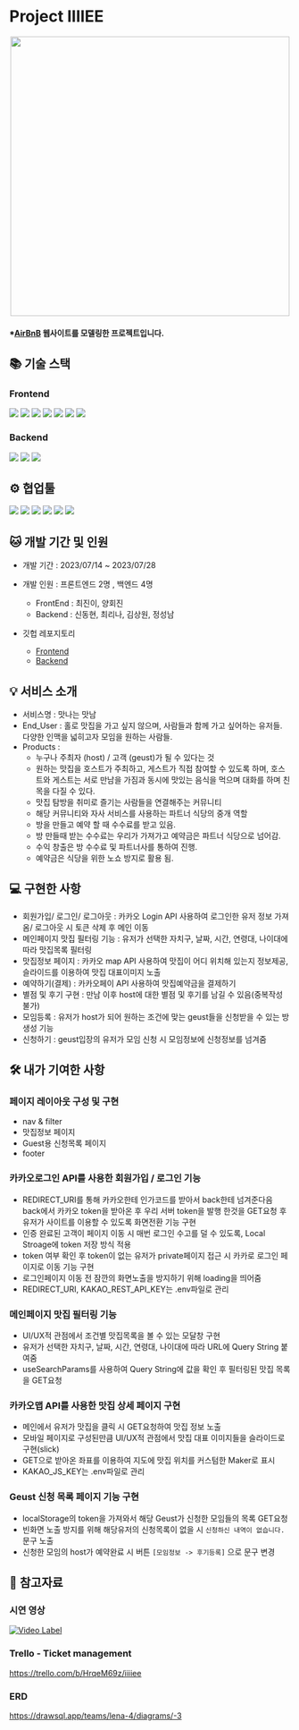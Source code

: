 # Project IIIIEE
<p align="center"><img src="https://github.com/wecode-bootcamp-korea/47-2nd-IIIIEE-backend/assets/131442242/dd857a7d-8799-4377-b5ce-7364d624f668" width="500"/></p>

#### \*[AirBnB](https://www.airbnb.com/) 웹사이트를 모델링한 프로젝트입니다.

## 📚 기술 스택
### Frontend
<img src="https://img.shields.io/badge/react-61DAFB?style=for-the-badge&logo=react&logoColor=black"> <img src="https://img.shields.io/badge/javascript-F7DF1E?style=for-the-badge&logo=javascript&logoColor=black"> <img src="https://img.shields.io/badge/html-E34F26?style=for-the-badge&logo=html5&logoColor=white"> <img src="https://img.shields.io/badge/css-1572B6?style=for-the-badge&logo=css3&logoColor=white"> <img src="https://img.shields.io/badge/styledcomponents-DB7093?style=for-the-badge&logo=styledcomponents&logoColor=white"> <img src="https://img.shields.io/badge/eslint-4B32C3?style=for-the-badge&logo=eslint&logoColor=white"> <img src="https://img.shields.io/badge/prettier-F7B93E?style=for-the-badge&logo=prettier&logoColor=black">
### Backend
<img src="https://img.shields.io/badge/javascript-F7DF1E?style=for-the-badge&logo=javascript&logoColor=black"> <img src="https://img.shields.io/badge/nodedotjs-339933?style=for-the-badge&logo=nodedotjs&logoColor=white"> <img src="https://img.shields.io/badge/mysql-4479A1?style=for-the-badge&logo=mysql&logoColor=white">

## ⚙️ 협업툴
<img src="https://img.shields.io/badge/git-F05032?style=for-the-badge&logo=git&logoColor=white"> <img src="https://img.shields.io/badge/github-181717?style=for-the-badge&logo=github&logoColor=white"> <img src="https://img.shields.io/badge/slack-4A154B?style=for-the-badge&logo=slack&logoColor=white"> <img src="https://img.shields.io/badge/trello-0052CC?style=for-the-badge&logo=trello&logoColor=white"> <img src="https://img.shields.io/badge/notion-000000?style=for-the-badge&logo=notion&logoColor=white"> <img src="https://img.shields.io/badge/visualstudiocode-007ACC?style=for-the-badge&logo=visualstudiocode&logoColor=white">

## 🐱 개발 기간 및 인원

- 개발 기간 : 2023/07/14 ~ 2023/07/28
  
- 개발 인원 : 프론트엔드 2명 , 백엔드 4명
  - FrontEnd : 최진이, 양회진
  - Backend : 신동현, 최리나, 김상원, 정성남

- 깃헙 레포지토리
  - [Frontend](https://github.com/wecode-bootcamp-korea/47-2nd-IIIIEE-frontend)
  - [Backend](https://github.com/wecode-bootcamp-korea/47-2nd-IIIIEE-backend)

## 💡 서비스 소개
- 서비스명 : 맛나는 맛남
- End_User : 홀로 맛집을 가고 싶지 않으며, 사람들과 함께 가고 싶어하는 유저들. 다양한 인맥을 넓히고자 모임을 원하는 사람들. 
- Products :
  - 누구나 주최자 (host) / 고객 (geust)가 될 수 있다는 것
  - 원하는 맛집을 호스트가 주최하고, 게스트가 직접 참여할 수 있도록 하며, 호스트와 게스트는 서로 만남을 가짐과 동시에 맛있는 음식을 먹으며 대화를 하며 친목을 다질 수 있다.
  - 맛집 탐방을 취미로 즐기는 사람들을 연결해주는 커뮤니티
  - 해당 커뮤니티와 자사 서비스를 사용하는 파트너 식당의 중개 역할
  - 방을 만들고 예약 할 때 수수료를 받고 있음. 
  - 방 만들때 받는 수수료는 우리가 가져가고 예약금은 파트너 식당으로 넘어감.
  - 수익 창출은 방 수수료 및 파트너사를 통하여 진행.
  - 예약금은 식당을 위한 노쇼 방지로 활용 됨.
    
## 💻 구현한 사항
- 회원가입/ 로그인/ 로그아웃 : 카카오 Login API 사용하여 로그인한 유저 정보 가져옴/ 로그아웃 시 토큰 삭제 후 메인 이동
- 메인페이지 맛집 필터링 기능 : 유저가 선택한 자치구, 날짜, 시간, 연령대, 나이대에 따라 맛집목록 필터링
- 맛집정보 페이지 : 카카오 map API 사용하여 맛집이 어디 위치해 있는지 정보제공, 슬라이드를 이용하여 맛집 대표이미지 노출
- 예약하기(결제) : 카카오페이 API 사용하여 맛집예약금을 결제하기
- 별점 및 후기 구현 : 만남 이후 host에 대한 별점 및 후기를 남길 수 있음(중복작성 불가)
- 모임등록 : 유저가 host가 되어 원하는 조건에 맞는 geust들을 신청받을 수 있는 방 생성 기능
- 신청하기 : geust입장의 유저가 모임 신청 시 모임정보에 신청정보를 넘겨줌

## 🛠 내가 기여한 사항
### 페이지 레이아웃 구성 및 구현
- nav & filter
- 맛집정보 페이지
- Guest용 신청목록 페이지
- footer

### 카카오로그인 API를 사용한 회원가입 / 로그인 기능
- REDIRECT_URI를 통해 카카오한테 인가코드를 받아서 back한테 넘겨준다음 back에서 카카오 token을 받아온 후 우리 서버 token을 발행 한것을 GET요청 후 
  유저가 사이트를 이용할 수 있도록 화면전환 기능 구현
- 인증 완료된 고객이 페이지 이동 시 매번 로그인 수고를 덜 수 있도록, Local Stroage에 token 저장 방식 적용
- token 여부 확인 후 token이 없는 유저가 private페이지 접근 시 카카로 로그인 페이지로 이동 기능 구현
- 로그인페이지 이동 전 잠깐의 화면노출을 방지하기 위해 loading을 띄어줌
- REDIRECT_URI, KAKAO_REST_API_KEY는 .env파일로 관리

### 메인페이지 맛집 필터링 기능
- UI/UX적 관점에서 조건별 맛집목록을 볼 수 있는 모달창 구현
- 유저가 선택한 자치구, 날짜, 시간, 연령대, 나이대에 따라 URL에 Query String 붙여줌
- useSearchParams를 사용하여 Query String에 값을 확인 후 필터링된 맛집 목록을 GET요청

### 카카오맵 API를 사용한 맛집 상세 페이지 구현
- 메인에서 유저가 맛집을 클릭 시 GET요청하여 맛집 정보 노출
- 모바일 페이지로 구성된만큼 UI/UX적 관점에서 맛집 대표 이미지들을 슬라이드로 구현(slick)
- GET으로 받아온 좌표를 이용하여 지도에 맛집 위치를 커스텀한 Maker로 표시
- KAKAO_JS_KEY는 .env파일로 관리

### Geust 신청 목록 페이지 기능 구현
- localStorage의 token을 가져와서 해당 Geust가 신청한 모임들의 목록 GET요청
- 빈화면 노출 방지를 위해 해당유저의 신청목록이 없을 시 `신청하신 내역이 없습니다.` 문구 노출
- 신청한 모임의 host가 예약완료 시 버튼 `[모임정보 -> 후기등록]` 으로 문구 변경


## 📑 참고자료

### 시연 영상<br />
[![Video Label](http://img.youtube.com/vi/rx7zdgdbR0s/0.jpg)](https://youtu.be/rx7zdgdbR0s)

### Trello - Ticket management</br>
https://trello.com/b/HrqeM69z/iiiiee

### ERD</br>
https://drawsql.app/teams/lena-4/diagrams/-3

